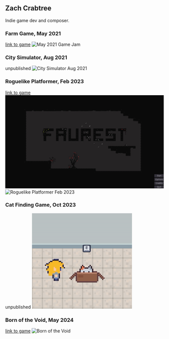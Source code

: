 ## Zach Crabtree

Indie game dev and composer.

### Farm Game, May 2021
[link to game](https://tinycrab.itch.io/farmgrid)
![May 2021 Game Jam](/assets/gifs/readme/farm1.gif)

### City Simulator, Aug 2021
unpublished
![City Simulator Aug 2021](/assets/gifs/readme/metro1.gif)

### Roguelike Platformer, Feb 2023
[link to game](https://tinycrab.itch.io/faurest)
![Roguelike Platformer Feb 2023](/assets/gifs/readme/faurest1.gif)
![Roguelike Platformer Feb 2023](/assets/gifs/readme/faurest2.gif)

### Cat Finding Game, Oct 2023
unpublished
![Cat Finding Game](/assets/gifs/readme/cat1.gif)

### Born of the Void, May 2024
[link to game](https://tinycrab.itch.io/born-of-the-void)
![Born of the Void](/assets/gifs/readme/void1.gif)
